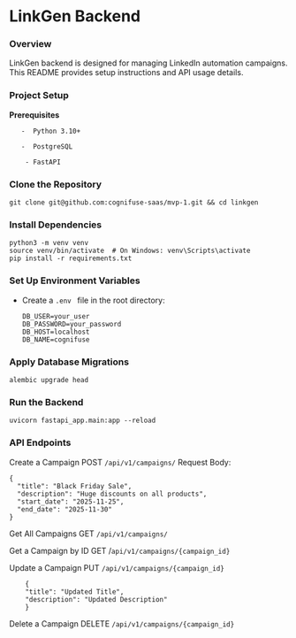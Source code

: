 # LinkGen Backend

### Overview

LinkGen backend is designed for managing LinkedIn automation campaigns. This README provides setup instructions and API usage details.

### Project Setup

**Prerequisites**

       -  Python 3.10+

       -  PostgreSQL

        - FastAPI


### Clone the Repository

`git clone git@github.com:cognifuse-saas/mvp-1.git && cd linkgen`

### Install Dependencies

```
python3 -m venv venv
source venv/bin/activate  # On Windows: venv\Scripts\activate
pip install -r requirements.txt
```

### Set Up Environment Variables

- Create a `.env ` file in the root directory:

    ```
    DB_USER=your_user
    DB_PASSWORD=your_password
    DB_HOST=localhost
    DB_NAME=cognifuse
    ```

### Apply Database Migrations

`alembic upgrade head`

### Run the Backend

`uvicorn fastapi_app.main:app --reload`

### API Endpoints
Create a Campaign
POST `/api/v1/campaigns/` Request Body:
```
{
  "title": "Black Friday Sale",
  "description": "Huge discounts on all products",
  "start_date": "2025-11-25",
  "end_date": "2025-11-30"
}
```    

Get All Campaigns
GET `/api/v1/campaigns/`


Get a Campaign by ID
GET /`api/v1/campaigns/{campaign_id}`

Update a Campaign
PUT `/api/v1/campaigns/{campaign_id}`
```
    {
    "title": "Updated Title",
    "description": "Updated Description"
    }
```
Delete a Campaign
DELETE `/api/v1/campaigns/{campaign_id}`

